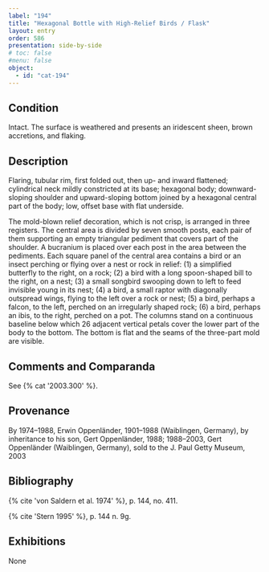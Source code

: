 ```yaml
---
label: "194"
title: "Hexagonal Bottle with High-Relief Birds / Flask"
layout: entry
order: 586
presentation: side-by-side
# toc: false
#menu: false 
object:
  - id: "cat-194"
---
```


## Condition

Intact. The surface is weathered and presents an iridescent sheen, brown accretions, and flaking.

## Description

Flaring, tubular rim, first folded out, then up- and inward flattened; cylindrical neck mildly constricted at its base; hexagonal body; downward-sloping shoulder and upward-sloping bottom joined by a hexagonal central part of the body; low, offset base with flat underside.

The mold-blown relief decoration, which is not crisp, is arranged in three registers. The central area is divided by seven smooth posts, each pair of them supporting an empty triangular pediment that covers part of the shoulder. A bucranium is placed over each post in the area between the pediments. Each square panel of the central area contains a bird or an insect perching or flying over a nest or rock in relief: (1) a simplified butterfly to the right, on a rock; (2) a bird with a long spoon-shaped bill to the right, on a nest; (3) a small songbird swooping down to left to feed invisible young in its nest; (4) a bird, a small raptor with diagonally outspread wings, flying to the left over a rock or nest; (5) a bird, perhaps a falcon, to the left, perched on an irregularly shaped rock; (6) a bird, perhaps an ibis, to the right, perched on a pot. The columns stand on a continuous baseline below which 26 adjacent vertical petals cover the lower part of the body to the bottom. The bottom is flat and the seams of the three-part mold are visible.

## Comments and Comparanda

See {% cat '2003.300' %}.

## Provenance

By 1974–1988, Erwin Oppenländer, 1901–1988 (Waiblingen, Germany), by inheritance to his son, Gert Oppenländer, 1988; 1988–2003, Gert Oppenländer (Waiblingen, Germany), sold to the J. Paul Getty Museum, 2003

## Bibliography

{% cite 'von Saldern et al. 1974' %}, p. 144, no. 411.

{% cite 'Stern 1995' %}, p. 144 n. 9g.

## Exhibitions

None